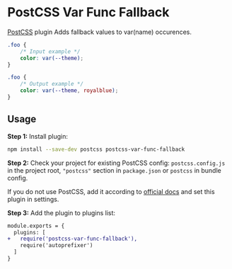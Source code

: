 # PostCSS Var Func Fallback

[PostCSS] plugin Adds fallback values to var(name) occurences.

[PostCSS]: https://github.com/postcss/postcss

```css
.foo {
    /* Input example */
    color: var(--theme);
}
```

```css
.foo {
    /* Output example */
    color: var(--theme, royalblue);
}
```

## Usage

**Step 1:** Install plugin:

```sh
npm install --save-dev postcss postcss-var-func-fallback
```

**Step 2:** Check your project for existing PostCSS config: `postcss.config.js`
in the project root, `"postcss"` section in `package.json`
or `postcss` in bundle config.

If you do not use PostCSS, add it according to [official docs]
and set this plugin in settings.

**Step 3:** Add the plugin to plugins list:

```diff
module.exports = {
  plugins: [
+   require('postcss-var-func-fallback'),
    require('autoprefixer')
  ]
}
```

[official docs]: https://github.com/postcss/postcss#usage
